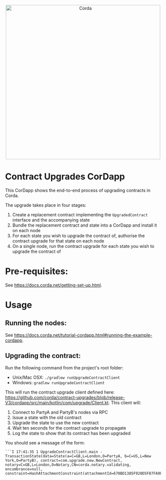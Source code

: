 <p align="center">
  <img src="https://www.corda.net/wp-content/uploads/2016/11/fg005_corda_b.png" alt="Corda" width="500">
</p>

# Contract Upgrades CorDapp

This CorDapp shows the end-to-end process of upgrading contracts in Corda.

The upgrade takes place in four stages:

1. Create a replacement contract implementing the `UpgradedContract` interface and the accompanying state
2. Bundle the replacement contract and state into a CorDapp and install it on each node
3. For each state you wish to upgrade the contract of, authorise the contract upgrade for that state on each node
4. On a single node, run the contract upgrade for each state you wish to upgrade the contract of

# Pre-requisites:
  
See https://docs.corda.net/getting-set-up.html.

# Usage

## Running the nodes:

See https://docs.corda.net/tutorial-cordapp.html#running-the-example-cordapp.

## Upgrading the contract:

Run the following command from the project's root folder:

* Unix/Mac OSX: `./gradlew runUpgradeContractClient`
* Windows: `gradlew runUpgradeContractClient`

This will run the contract upgrade client defined here:
https://github.com/corda/contract-upgrades/blob/release-V3/cordapp/src/main/kotlin/com/upgrade/Client.kt. This
client will:

1. Connect to PartyA and PartyB's nodes via RPC
2. Issue a state with the old contract
3. Upgrade the state to use the new contract
4. Wait ten seconds for the contract upgrade to propagate
5. Log the state to show that its contract has been upgraded

You should see a message of the form:

    ```I 17:41:35 1 UpgradeContractClient.main - TransactionState(data=State(a=C=GB,L=London,O=PartyA, b=C=US,L=New 
    York,O=PartyB), contract=com.upgrade.new.NewContract, notary=C=GB,L=London,O=Notary,CN=corda.notary.validating,
    encumbrance=null, constraint=HashAttachmentConstraint(attachmentId=670BD1385F920D5F87FA9F42FAA2DE86E31F1CAD...))```
